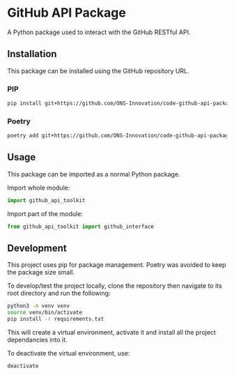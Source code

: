 # GitHub API Package
A Python package used to interact with the GitHub RESTful API.

## Installation
This package can be installed using the GitHub repository URL.

### PIP

```bash
pip install git+https://github.com/ONS-Innovation/code-github-api-package.git
```

### Poetry

```bash
poetry add git+https://github.com/ONS-Innovation/code-github-api-package.git
```

## Usage
This package can be imported as a normal Python package.

Import whole module:
```python
import github_api_toolkit
```

Import part of the module:
```python
from github_api_toolkit import github_interface
```

## Development

This project uses pip for package management. Poetry was avoided to keep the package size small.

To develop/test the project locally, clone the repository then navigate to its root directory and run the following:

```bash
python3 -m venv venv
source venv/bin/activate
pip install -r requirements.txt
```

This will create a virtual environment, activate it and install all the project dependancies into it.

To deactivate the virtual environment, use: 
```bash 
deactivate
```